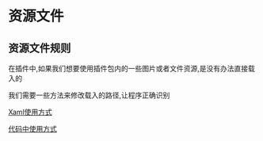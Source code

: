 # 资源文件

## 资源文件规则

在插件中,如果我们想要使用插件包内的一些图片或者文件资源,是没有办法直接载入的

我们需要一些方法来修改载入的路径,让程序正确识别

[Xaml使用方式](/zh/plugin/msplugin.html#在-xaml-中使用)

[代码中使用方式](/zh/plugin/msplugin.html#代码中使用)

